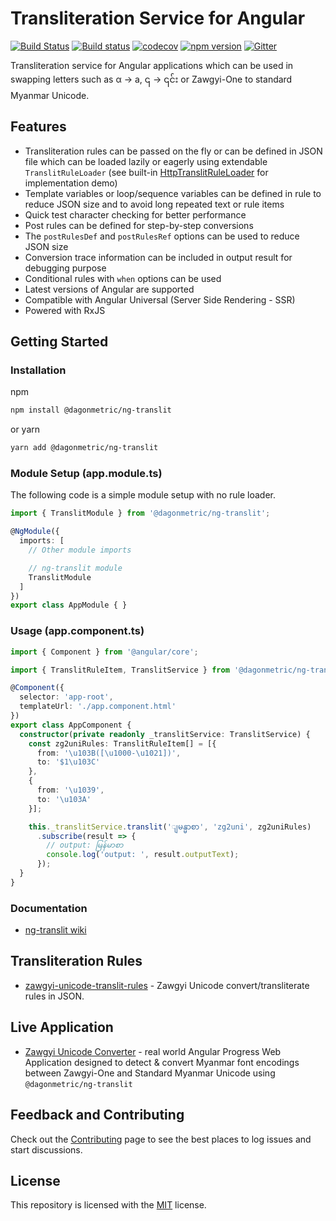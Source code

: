 # Transliteration Service for Angular

[![Build Status](https://dev.azure.com/DagonMetric/ng-translit/_apis/build/status/DagonMetric.ng-translit?branchName=master)](https://dev.azure.com/DagonMetric/ng-translit/_build/latest?definitionId=8&branchName=master)
[![Build status](https://ci.appveyor.com/api/projects/status/83mp8bintrt5nx37/branch/master?svg=true)](https://ci.appveyor.com/project/admindagonmetriccom/ng-translit/branch/master)
[![codecov](https://codecov.io/gh/DagonMetric/ng-translit/branch/master/graph/badge.svg)](https://codecov.io/gh/DagonMetric/ng-translit)
[![npm version](https://img.shields.io/npm/v/@dagonmetric/ng-translit.svg)](https://www.npmjs.com/package/@dagonmetric/ng-translit)
[![Gitter](https://badges.gitter.im/DagonMetric/general.svg)](https://gitter.im/DagonMetric/general?utm_source=badge&utm_medium=badge&utm_campaign=pr-badge)

Transliteration service for Angular applications which can be used in swapping letters such as α → a, ၎ → ၎င်း or Zawgyi-One to standard Myanmar Unicode.

## Features

* Transliteration rules can be passed on the fly or can be defined in JSON file which can be loaded lazily or eagerly using extendable `TranslitRuleLoader` (see built-in [HttpTranslitRuleLoader](https://github.com/DagonMetric/ng-translit/blob/master/modules/ng-translit/http-loader/src/http-translit-rule-loader.ts) for implementation demo)
* Template variables or loop/sequence variables can be defined in rule to reduce JSON size and to avoid long repeated text or rule items
* Quick test character checking for better performance
* Post rules can be defined for step-by-step conversions
* The `postRulesDef` and `postRulesRef` options can be used to reduce JSON size
* Conversion trace information can be included in output result for debugging purpose
* Conditional rules with `when` options can be used
* Latest versions of Angular are supported
* Compatible with Angular Universal (Server Side Rendering - SSR)
* Powered with RxJS

## Getting Started

### Installation

npm

```bash
npm install @dagonmetric/ng-translit
```

or yarn

```bash
yarn add @dagonmetric/ng-translit
```

### Module Setup (app.module.ts)

The following code is a simple module setup with no rule loader.

```typescript
import { TranslitModule } from '@dagonmetric/ng-translit';

@NgModule({
  imports: [
    // Other module imports

    // ng-translit module
    TranslitModule
  ]
})
export class AppModule { }
```

### Usage (app.component.ts)

```typescript
import { Component } from '@angular/core';

import { TranslitRuleItem, TranslitService } from '@dagonmetric/ng-translit';

@Component({
  selector: 'app-root',
  templateUrl: './app.component.html'
})
export class AppComponent {
  constructor(private readonly _translitService: TranslitService) {
    const zg2uniRules: TranslitRuleItem[] = [{
      from: '\u103B([\u1000-\u1021])',
      to: '$1\u103C'
    },
    {
      from: '\u1039',
      to: '\u103A'
    }];

    this._translitService.translit('ျမန္မာစာ', 'zg2uni', zg2uniRules)
      .subscribe(result => {
        // output: မြန်မာစာ
        console.log('output: ', result.outputText);
      });
  }
}
```

### Documentation

* [ng-translit wiki](https://github.com/DagonMetric/ng-translit/wiki)

## Transliteration Rules

* [zawgyi-unicode-translit-rules](https://github.com/myanmartools/zawgyi-unicode-translit-rules) - Zawgyi Unicode convert/transliterate rules in JSON.

## Live Application

* [Zawgyi Unicode Converter](https://zawgyi-unicode-converter.myanmartools.org) - real world Angular Progress Web Application designed to detect & convert Myanmar font encodings between Zawgyi-One and Standard Myanmar Unicode using `@dagonmetric/ng-translit`

## Feedback and Contributing

Check out the [Contributing](https://github.com/DagonMetric/ng-translit/blob/master/CONTRIBUTING.md) page to see the best places to log issues and start discussions.

## License

This repository is licensed with the [MIT](https://github.com/DagonMetric/ng-translit/blob/master/LICENSE) license.
